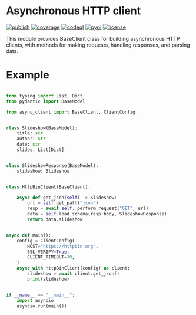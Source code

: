 Asynchronous HTTP client
=======

[![publish](https://github.com/mas-aleksey/async-client/workflows/Build/badge.svg)](https://github.com/mas-aleksey/async-client/actions?query=workflow%3A%22build%22)
[![coverage](https://coveralls.io/repos/mas-aleksey/async-client/badge.svg)](https://coveralls.io/r/mas-aleksey/async-client?branch=python-3)
[![codeql](https://github.com/mas-aleksey/async-client/workflows/CodeQL/badge.svg)](https://github.com/mas-aleksey/async-client/actions/workflows/codeql-analysis.yml)
[![pypi](https://img.shields.io/pypi/v/async-client-lib.svg)](https://pypi.python.org/pypi/async-client-lib)
[![license](https://img.shields.io/github/license/mas-aleksey/async-client)](https://github.com/mas-aleksey/async-client/blob/main/LICENSE)

This module provides BaseClient class for building asynchronous HTTP clients,
with methods for making requests, handling responses, and parsing data.

Example
========

```python

from typing import List, Dict
from pydantic import BaseModel

from async_client import BaseClient, ClientConfig


class Slideshow(BaseModel):
    title: str
    author: str
    date: str
    slides: List[Dict]


class SlideshowResponse(BaseModel):
    slideshow: Slideshow


class HttpBinClient(BaseClient):

    async def get_json(self) -> Slideshow:
        url = self.get_path("json")
        resp = await self._perform_request("GET", url)
        data = self.load_schema(resp.body, SlideshowResponse)
        return data.slideshow


async def main():
    config = ClientConfig(
        HOST="https://httpbin.org",
        SSL_VERIFY=True,
        CLIENT_TIMEOUT=30,
    )
    async with HttpBinClient(config) as client:
        slideshow = await client.get_json()
        print(slideshow)


if __name__ == "__main__":
    import asyncio
    asyncio.run(main())

```